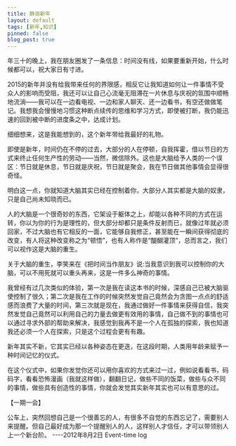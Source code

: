```yaml
---
title: 静淌新年
layout: default
tags: [新年,知识]
pinned: false
blog_post: true
---
```



年三十的晚上，我在朋友圈发了一条信息：时间没有线，如果要重新开始，什么时候都可以，祝大家日有寸进。

2015的新年并没有给我带来任何的界限感，相反它让我知道如何让一件事情不受众人的影响而受阻，我还可以让自己心流毫无阻滞在一片休息与庆祝的氛围中顺畅地流淌——我可以在一边看电视、一边和家人聊天、还一边看书，有空还做做笔记。我想我会慢慢地习惯这种断点续传的思维和学习方式，即使被打断，我仍能迅速的回到被中断的进度条之中，达成计划。

细细想来，这是我能想到的，这个新年带给我最好的礼物。

即使是新年，时间仍在不停的过去，大部分的人在停顿，自我挥霍，借以节日的方式来终止任何生产性的劳动——当然，微信除外。这也是大脑给予人类的一个误区：节日就是休息，节日就是庆祝，节日就是聚会，我在节日做其他事情会显得很奇怪。

明白这一点，你就知道大脑其实已经在控制着你，大部分人其实都是大脑的奴隶，只是自己尚未知晓而已。

人的大脑是一个很奇妙的东西，它架设于躯体之上，却能以各种不同的方式在运转，你以为你的行为是理性的，但大部分却都只是条件反射而已，就像过年就必须回家，不过大脑也有它相反的一面，它能够自我修正，甚至能在一瞬间获得彻底的改变，有人将这种改变称之为“顿悟”，也有人称作是“醍醐灌顶”，总而言之，我们可以视作这是大脑的重生。

关于大脑的重生，李笑来在《把时间当作朋友》说:当我意识到我可以控制你的大脑，可以不用死就可以重头再来，这是一件多么神奇的事情。

我曾经有过几次类似的体验，第一次是我在读这本书的时候，深感自己已被大脑驱使控制了很久；第二次是我在工作的时候突然发觉自己竟然会为贪图一点点的舒适感而浪费了大量的时间，第三次就是现在，我通过做好一件事情来获得自信，我突然发觉自己竟然可以利用自己的力量去做更有效用的事情，自己做不到的事情也可以通过寻求外部的帮助来解决，我感觉到我再不是一个人在孤独的探索，我也知道我还必须一个人在探索，只是这个过程会更有有趣。

新年其实不新，它其实已经以各种姿态在更迭，在这段时期，人类用年龄来赋予一种时间记忆的仪式。

在这个仪式中，如果你发觉你还可以用你喜欢的方式来过一过，例如说看看书，码码字，看看恐怖漫画（我就这样做），翻翻日记，做些不同的饭菜，做些与众不同的事情，做些具有创造性的事情，你就会发觉其实新年其实也可以有意思的过。

【一期一会】

公车上，突然回想自己是一个很善忘的人，有很多不自觉的东西忘记了，需要别人来提醒。但自己最好成为那一个提醒别人的人，这样别人才信任，才可以带领别人上一个新台阶。
----2012年8月2日 Event-time log
